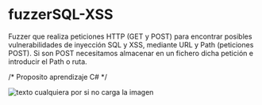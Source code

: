# fuzzerSQL-XSS
Fuzzer que realiza peticiones HTTP (GET y POST) para encontrar posibles vulnerabilidades de inyección SQL y XSS, mediante URL y Path (peticiones POST). Si son POST necesitamos almacenar en un fichero dicha petición e introducir el Path o ruta. 

/* Proposito aprendizaje C# */

![texto cualquiera por si no carga la imagen](https://github.com/naivenom/fuzzerSQL-XSS/blob/master/Captura.PNG)
